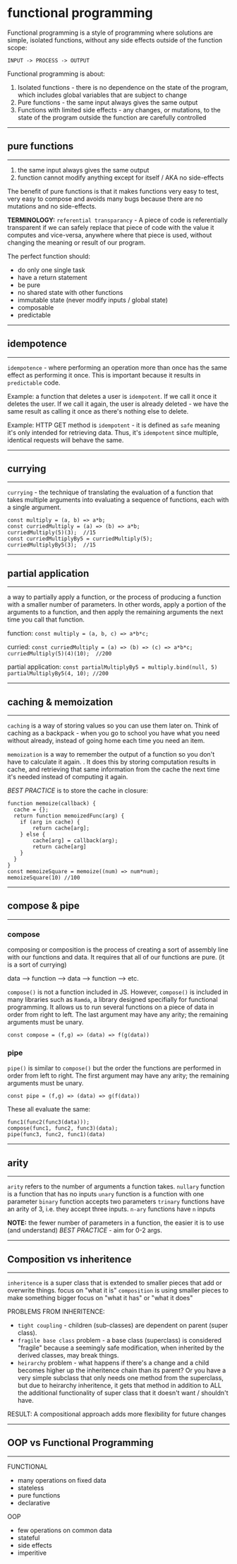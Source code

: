 # functional programming

Functional programming is a style of programming where solutions are simple, isolated functions, without any side effects outside of the function scope: 

    INPUT -> PROCESS -> OUTPUT

Functional programming is about:

1. Isolated functions - there is no dependence on the state of the program, which includes global variables that are subject to change
2. Pure functions - the same input always gives the same output
3. Functions with limited side effects - any changes, or mutations, to the state of the program outside the function are carefully controlled

---------------------------
## pure functions
---------------------------
1. the same input always gives the same output
2. function cannot modify anything except for itself / AKA no side-effects

The benefit of pure functions is that it makes functions very easy to test, very easy to compose and avoids many bugs because there are no mutations and no side-effects.

**TERMINOLOGY:** `referential transparancy` - A piece of code is referentially transparent if we can safely replace that piece of code with the value it computes and vice-versa, anywhere where that piece is used, without changing the meaning or result of our program.

The perfect function should:
- do only one single task
- have a return statement
- be pure 
- no shared state with other functions
- immutable state (never modify inputs / global state)
- composable
- predictable

---------------------------
## idempotence
---------------------------
`idempotence` - where performing an operation more than once has the same effect as performing it once.  This is important because it results in `predictable` code.

Example: a function that deletes a user is `idempotent`.  If we call it once it deletes the user.  If we call it again, the user is already deleted - we have the same result as calling it once as there's nothing else to delete.

Example: HTTP GET method is `idempotent` - it is defined as `safe` meaning it's only intended for retrieving data.  Thus, it's `idempotent` since multiple, identical requests will behave the same.

-----------------------------
## currying
-----------------------------
`currying` - the technique of translating the evaluation of a function that takes multiple arguments into evaluating a sequence of functions, each with a single argument.

```
const multiply = (a, b) => a*b;
const curriedMultiply = (a) => (b) => a*b;
curriedMultiply(5)(3);  //15
const curriedMultiplyBy5 = curriedMultiply(5);
curriedMultiplyBy5(3);  //15
```

-----------------------------
## partial application
-----------------------------
a way to partially apply a function, or the process of producing a function with a smaller number of parameters.  In other words, apply a portion of the arguments to a function, and then apply the remaining arguments the next time you call that function.

function: 
`const multiply = (a, b, c) => a*b*c;`

curried:
`const curriedMultiply = (a) => (b) => (c) => a*b*c;`
`curriedMultiply(5)(4)(10);  //200`

partial application:
`const partialMultiplyBy5 = multiply.bind(null, 5)`
`partialMultiplyBy5(4, 10); //200`

-----------------------------
## caching & memoization
-----------------------------
`caching` is a way of storing values so you can use them later on.  Think of caching as a backpack - when you go to school you have what you need without already, instead of going home each time you need an item. 

`memoization` is a way to remember the output of a function so you don't have to calculate it again.  . It does this by storing computation results in cache, and retrieving that same information from the cache the next time it's needed instead of computing it again.

_BEST PRACTICE_ is to store the cache in closure:
```
function memoize(callback) {
  cache = {};
  return function memoizedFunc(arg) {
    if (arg in cache) {
        return cache[arg];
    } else {
        cache[arg] = callback(arg);
        return cache[arg]
    }
  }
}
const memoizeSquare = memoize((num) => num*num);
memoizeSquare(10) //100
```

-----------------------------
## compose & pipe
-----------------------------
### compose
composing or composition is the process of creating a sort of assembly line with our functions and data.  It requires that all of our functions are pure. (it is a sort of currying)

data --> function --> data --> function --> etc.

`compose()` is not a function included in JS.  However, `compose()` is included in many libraries such as `Ramda`, a library designed specifially for functional programming.  It allows us to run several functions on a piece of data in order from right to left.  The last argument may have any arity; the remaining arguments must be unary.

`const compose = (f,g) => (data) => f(g(data))`

### pipe
`pipe()` is similar to `compose()` but the order the functions are performed in order from left to right. The first argument may have any arity; the remaining arguments must be unary.

`const pipe = (f,g) => (data) => g(f(data))`

These all evaluate the same:

    func1(func2(func3(data)));
    compose(func1, func2, func3)(data);
    pipe(func3, func2, func1)(data)

-----------------------------
## arity
-----------------------------
`arity` refers to the number of arguments a function takes.
`nullary` function is a function that has no inputs
`unary` function is a function with one parameter
`binary` function accepts two parameters
`trinary` functions have an arity of 3, i.e. they accept three inputs.
`n-ary` functions have `n` inputs

**NOTE:** the fewer number of parameters in a function, the easier it is to use (and understand)
_BEST PRACTICE_ - aim for 0-2 args.

-----------------------------
## Composition vs inheritence
-----------------------------
`inheritence` is a super class that is extended to smaller pieces that add or overwrite things.
focus on "what it is"
`composition` is using smaller pieces to make something bigger
focus on "what it has" or "what it does"

PROBLEMS FROM INHERITENCE:
- `tight coupling` - children (sub-classes) are dependent on parent (super class).  
- `fragile base class` problem - a base class (superclass) is considered "fragile" because a seemingly safe modification, when inherited by the derived classes, may break things.
- `heirarchy` problem - what happens if there's a change and a child becomes higher up the inheritence chain than its parent?  Or you have a very simple subclass that only needs one method from the superclass, but due to heirarchy inheritence, it gets that method in addition to ALL the additional functionality of super class that it doesn't want / shouldn't have.

RESULT: A compositional approach adds more flexibility for future changes

--------------------------------
## OOP vs Functional Programming
--------------------------------
FUNCTIONAL
- many operations on fixed data
- stateless
- pure functions
- declarative

OOP
- few operations on common data
- stateful
- side effects
- imperitive
